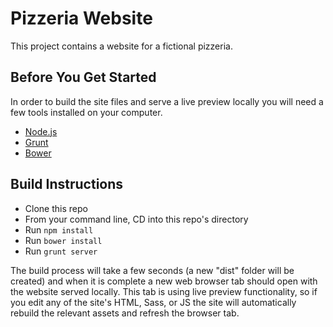 # Pizzeria Website

This project contains a website for a fictional pizzeria.

## Before You Get Started

In order to build the site files and serve a live preview locally you will need a few tools installed on your computer.

* [Node.js](http://nodejs.org/)
* [Grunt](http://gruntjs.com/)
* [Bower](http://bower.io/)

## Build Instructions

* Clone this repo
* From your command line, CD into this repo's directory
* Run `npm install`
* Run `bower install`
* Run `grunt server`

The build process will take a few seconds (a new "dist" folder will be created) and when it is complete a new web browser tab should open with the website served locally. This tab is using live preview functionality, so if you edit any of the site's HTML, Sass, or JS the site will automatically rebuild the relevant assets and refresh the browser tab.
